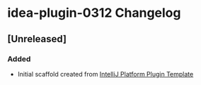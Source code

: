 <!-- Keep a Changelog guide -> https://keepachangelog.com -->

# idea-plugin-0312 Changelog

## [Unreleased]
### Added
- Initial scaffold created from [IntelliJ Platform Plugin Template](https://github.com/JetBrains/intellij-platform-plugin-template)
